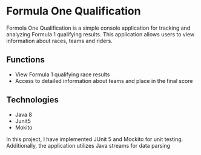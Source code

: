 
# **Formula One Qualification**

Formola One Qualification is a simple console application for tracking and analyzing Formula 1 qualifying results. This application allows users to view information about races, teams and riders.

## Functions

- View Formula 1 qualifying race results
- Access to detailed information about teams and place in the final score

## Technologies

- Java 8
- Junit5
- Mokito

In this project, I have implemented JUnit 5 and Mockito for unit testing. Additionally, the application utilizes Java streams for data parsing
